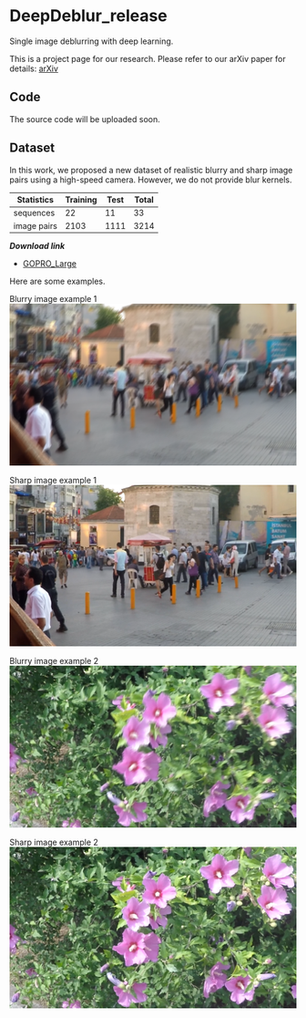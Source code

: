 # DeepDeblur_release

Single image deblurring with deep learning.

This is a project page for our research.
Please refer to our arXiv paper for details: [arXiv](https://arxiv.org/abs/1612.02177)

## Code

The source code will be uploaded soon.

## Dataset

In this work, we proposed a new dataset of realistic blurry and sharp image pairs using a high-speed camera.
However, we do not provide blur kernels.

Statistics| Training | Test | Total 
-- | -- | -- | --
sequences | 22 | 11 | 33
image pairs | 2103 | 1111 | 3214

__*Download link*__ 

* [GOPRO_Large](http://cv.snu.ac.kr/~snah/Deblur/dataset/GOPRO_Large.zip)

[//]: # " * [GOPRO_Large_raw](http://cv.snu.ac.kr/~snah/Deblur/dataset/GOPRO_Large_raw.zip)"

Here are some examples.

Blurry image example 1
![Blurry image](images/Istanbul_blur1.png)

Sharp image example 1
![Sharp image](images/Istanbul_sharp1.png)

Blurry image example 2
![Blurry image](images/Flower_blur1.png)

Sharp image example 2
![Sharp image](images/Flower_sharp1.png)


